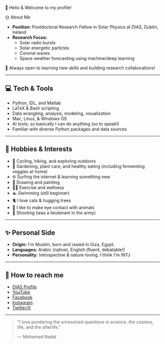 👋 Hello & Welcome to my profile!

🌞 About Me

- **Position:** Postdoctoral Research Fellow in Solar Physics at DIAS, Dublin, Ireland  
- **Research Focus:**  
  - Solar radio bursts  
  - Solar energetic particles  
  - Coronal waves
  - Space weather forecasting using machine/deep learning

🤝 Always open to learning new skills and building research collaborations!

---

## 💻 Tech & Tools

  - Python, IDL, and Matlab
  - LaTeX & Bash scripting
  - Data wrangling, analysis, modeling, visualization
  - Mac, Linux, & Windows OS
  - AI tools; so basically I can do anything (so to speak!)
  - Familiar with diverse Python packages and data sources

---

## 🌱 Hobbies & Interests

- 🚴 Cycling, hiking, and exploring outdoors
- 🌱 Gardening, plant care, and healthy eating (including fermenting veggies at home)
- 🌐 Surfing the internet & learning something new
- 🎨 Drawing and painting
- 🏋️‍♂️ Exercise and wellness
- 🏊 Swimming (still beginner)
- 🐈 I love cats & hugging trees
- 🐾 I like to make eye contact with animals
- 🔫 Shooting (was a lieutenant in the army)

---

## ✨ Personal Side

- **Origin:** I'm Muslim, born and rasied in Giza, Egypt.
- **Languages:** Arabic (native), English (fluent, debatable!)
- **Personality:** Introspective & nature-loving. I think I'm INTJ

---

## 🔗 How to reach me

- [DIAS Profile](https://www.dias.ie/2024/04/02/mohamed-nedal/)
- [YouTube](https://www.youtube.com/@mnedal)
- [Facebook](https://www.facebook.com/Mohamed101001)
- [Instagram](https://www.instagram.com/mnedalsol)
- [Twitter/X](https://twitter.com/Mohamed101001)

---

> "I love pondering the unresolved questions in science, the cosmos, life, and the afterlife."
>
> — Mohamed Nedal

<!--
---

![Profile Banner](https://user-images.githubusercontent.com/placeholder/banner.png)
-->
